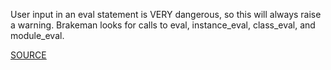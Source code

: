 User input in an eval statement is VERY dangerous, so this will always raise a warning.
Brakeman looks for calls to eval, instance_eval, class_eval, and module_eval.

[SOURCE](http://brakemanscanner.org/docs/warning_types/dangerous_evaluation/)